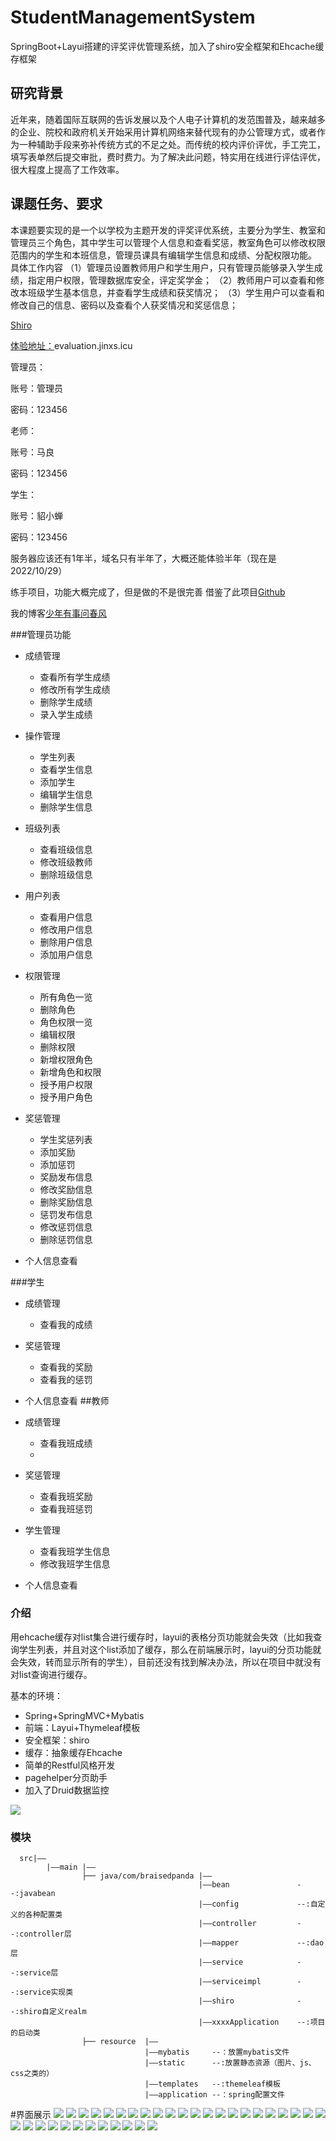 # StudentManagementSystem
SpringBoot+Layui搭建的评奖评优管理系统，加入了shiro安全框架和Ehcache缓存框架
## 研究背景
近年来，随着国际互联网的告诉发展以及个人电子计算机的发范围普及，越来越多的企业、院校和政府机关开始采用计算机网络来替代现有的办公管理方式，或者作为一种辅助手段来弥补传统方式的不足之处。而传统的校内评价评优，手工完工，填写表单然后提交审批，费时费力。为了解决此问题，特实用在线进行评估评优，很大程度上提高了工作效率。
## 课题任务、要求
本课题要实现的是一个以学校为主题开发的评奖评优系统，主要分为学生、教室和管理员三个角色，其中学生可以管理个人信息和查看奖惩，教室角色可以修改权限范围内的学生和本班信息，管理员课具有编辑学生信息和成绩、分配权限功能。
具体工作内容
（1）管理员设置教师用户和学生用户，只有管理员能够录入学生成绩，指定用户权限，管理数据库安全，评定奖学金；
（2）教师用户可以查看和修改本班级学生基本信息，并查看学生成绩和获奖情况；
（3）学生用户可以查看和修改自己的信息、密码以及查看个人获奖情况和奖惩信息；

[Shiro](https://www.bilibili.com/video/BV1uz4y197Zm)

[体验地址：](evaluation.jinxs.icu)evaluation.jinxs.icu

管理员：

账号：管理员

密码：123456

老师：

账号：马良

密码：123456

学生：

账号：貂小蝉

密码：123456

服务器应该还有1年半，域名只有半年了，大概还能体验半年（现在是2022/10/29）

练手项目，功能大概完成了，但是做的不是很完善
借鉴了此项目[Github](https://github.com/BraisedPanda/StudentManagementSystem)

我的博客[少年有事问春风](https://www.jinxs.icu/)


###管理员功能
- 成绩管理
  - 查看所有学生成绩
  - 修改所有学生成绩
  - 删除学生成绩
  - 录入学生成绩

- 操作管理
  - 学生列表
  - 查看学生信息
  - 添加学生
  - 编辑学生信息
  - 删除学生信息

- 班级列表
  - 查看班级信息
  - 修改班级教师
  - 删除班级信息

- 用户列表
  - 查看用户信息
  - 修改用户信息
  - 删除用户信息
  - 添加用户信息

- 权限管理
  - 所有角色一览
  - 删除角色
  - 角色权限一览
  - 编辑权限
  - 删除权限
  - 新增权限角色
  - 新增角色和权限
  - 授予用户权限
  - 授予用户角色

- 奖惩管理
  - 学生奖惩列表
  - 添加奖励
  - 添加惩罚
  - 奖励发布信息
  - 修改奖励信息
  - 删除奖励信息
  - 惩罚发布信息
  - 修改惩罚信息
  - 删除惩罚信息
- 个人信息查看

###学生

- 成绩管理
  - 查看我的成绩

- 奖惩管理
  - 查看我的奖励
  - 查看我的惩罚
- 个人信息查看
##教师

- 成绩管理
  - 查看我班成绩
  - 
- 奖惩管理
  - 查看我班奖励
  - 查看我班惩罚

- 学生管理 
  - 查看我班学生信息
  - 修改我班学生信息
- 个人信息查看
      
### 介绍
 用ehcache缓存对list集合进行缓存时，layui的表格分页功能就会失效（比如我查询学生列表，并且对这个list添加了缓存，那么在前端展示时，layui的分页功能就会失效，转而显示所有的学生），目前还没有找到解决办法，所以在项目中就没有对list查询进行缓存。


  基本的环境：
  * Spring+SpringMVC+Mybatis
  * 前端：Layui+Thymeleaf模板
  * 安全框架：shiro
  * 缓存：抽象缓存Ehcache
  * 简单的Restful风格开发
  * pagehelper分页助手
  * 加入了Druid数据监控
  

 ![](https://xingqiu-tuchuang-1256524210.cos.ap-shanghai.myqcloud.com/3925/202210221024491.jpg)
  
  ### 模块
  
      src|——
            |——main |——
                    ├── java/com/braisedpanda |——
                                              |——bean               --:javabean
                                              |——config             --:自定义的各种配置类
                                              |——controller         --:controller层
                                              |——mapper             --:dao层
                                              |——service            --:service层
                                              |——serviceimpl        --:service实现类
                                              |——shiro              --:shiro自定义realm
                                              |——xxxxApplication    --:项目的启动类
                    ├── resource  |——
                                  |——mybatis     --：放置mybatis文件
                                  |——static      --:放置静态资源（图片、js、css之类的）
                                  |——templates   --:themeleaf模板
                                  |——application --：spring配置文件
                
  
#界面展示
![](display/修改学生信息.png)
![](display/修改学生成绩.png)
![](display/删除惩罚.png)
![](display/删除用户.png)
![](display/删除角色.png)
![](display/学生信息表.png)
![](display/学生奖惩列表.png)
![](display/录入学生成绩.png)
![](display/我班学生信息.png)
![](display/我的成绩.png)
![](display/授予用户权限.png)
![](display/权限表.png)
![](display/查看个人信息.png)
![](display/查看奖励发布信息.png)
![](display/查看学生信息.png)
![](display/查看惩罚发布信息.png)
![](display/查看我班奖励.png)
![](display/查看我班惩罚.png)
![](display/查看我的奖励.png)
![](display/查看我的惩罚.png)
![](display/查看所有学生成绩.png)
![](display/查看所有角色.png)
![](display/查看班级信息.png)
![](display/添加奖励.png)
![](display/添加学生信息.png)
![](display/添加惩罚.png)
![](display/添加用户.png)
![](display/添加角色.png)
![](display/班级信息表.png)
![](display/用户信息表.png)
![](display/编辑个人信息.png)
![](display/编辑奖励.png)
![](display/编辑惩罚.png)
![](display/编辑用户.png)
